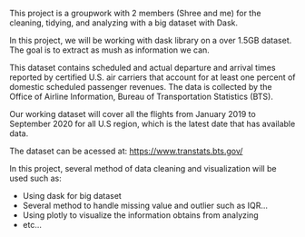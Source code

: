 This project is a groupwork with 2 members (Shree and me) for the cleaning, tidying, and analyzing with a big dataset with Dask.

In this project, we will be working with dask library on a over 1.5GB dataset. The goal is to extract as mush as information we can.

This dataset contains scheduled and actual departure and arrival times reported by certified U.S. air carriers that account for at least one percent of domestic scheduled passenger revenues. The data is collected by the Office of Airline Information, Bureau of Transportation Statistics (BTS).

Our working dataset will cover all the flights from January 2019 to September 2020 for all U.S region, which is the latest date that has available data.

The dataset can be acessed at: https://www.transtats.bts.gov/

In this project, several method of data cleaning and visualization will be used such as:
- Using dask for big dataset
- Several method to handle missing value and outlier such as IQR...
- Using plotly to visualize the information obtains from analyzing
- etc...
